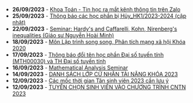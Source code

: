  - **26/09/2023** - [Khoa Toán - Tin học ra mắt kênh thông tin trên Zalo](https://math.hcmus.edu.vn//tin-tức/tin-giáo-vụ/805-khoa-toán-tin-hoc-ra-mắt-kênh-thông-tin-trên-zalo)
 - **25/09/2023** - [Thông báo các học phần bị Hủy_HK1/2023-2024 (cập nhật)](https://math.hcmus.edu.vn//tin-tức/tin-giáo-vụ/799-thông-báo-các-học-phần-bị-hủy_hk1-2023-2024)
 - **22/09/2023** - [Seminar: Hardy's and Caffarelli, Kohn, Nirenberg's inequalities (Giáo sư Nguyễn Hoài Minh)](https://math.hcmus.edu.vn//tin-tức/tin-nghiên-cứu/804-seminar-nguyen-hoai-minh)
 - **18/09/2023** - [Môn Lập trình song song, Phân tích mạng xã hội Khóa 2020](https://math.hcmus.edu.vn//tin-tức/tin-giáo-vụ/803-môn-lập-trình-song-song,-phân-tích-mạng-xã-hội-khóa-2020)
 - **17/09/2023** - [Thông báo đổi tên học phần Đại số tuyến tính (MTH00030) và TH Đại số tuyến tính](https://math.hcmus.edu.vn//tin-tức/tin-giáo-vụ/802-tb_doi_ten_hp_dstt)
 - **16/09/2023** - [Mathematical Analysis Seminar](https://math.hcmus.edu.vn//tin-tức/tin-nghiên-cứu/798-mathematical-analysis-seminar)
 - **14/09/2023** - [DANH SÁCH LỚP CỬ NHÂN TÀI NĂNG KHÓA 2023](https://math.hcmus.edu.vn//tin-tức/tin-giáo-vụ/797-ds-cntn-2023)
 - **12/09/2023** - [Các mốc thời gian Tân sinh viên 2023 cần lưu ý](https://math.hcmus.edu.vn//tin-tức/tin-giáo-vụ/796-các-mốc-thời-gian-tân-sinh-viên-2023-cần-lưu-ý)
 - **12/09/2023** - [TUYỂN CHỌN SINH VIÊN VÀO CHƯƠNG TRÌNH CNTN 2023](https://math.hcmus.edu.vn//tin-tức/tin-giáo-vụ/795-tuyen-chon-dgnlt-cntn-2023)
